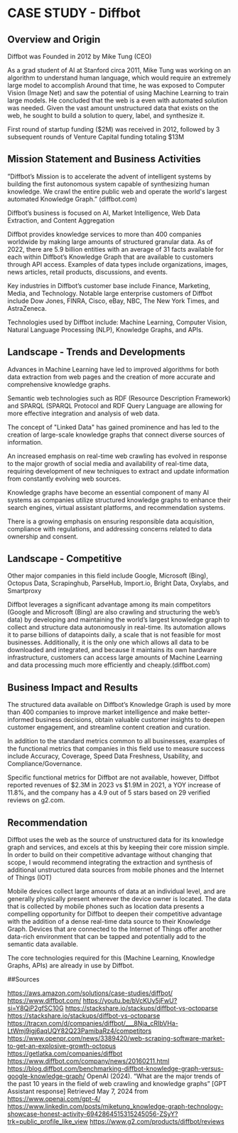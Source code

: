 # CASE STUDY - Diffbot

## Overview and Origin

Diffbot was Founded in 2012 by Mike Tung (CEO)

As a grad student of AI at Stanford circa 2011, Mike Tung was working on an algorithm to understand human language, which would require an extremely large model to accomplish Around that time, he was exposed to Computer Vision (Image Net) and saw the potential of using Machine Learning to train large models. He concluded that the web is a even with  automated solution was needed. Given the vast amount unstructured data that exists on the web, he sought to build a solution to query, label, and synthesize it. 

First round of startup funding ($2M) was received in 2012, followed by 3 subsequent rounds of Venture Capital funding totaling  $13M   

## Mission Statement and Business Activities

”Diffbot’s Mission is to accelerate the advent of intelligent systems by building the first autonomous system capable of synthesizing human knowledge. We crawl the entire public web and operate the world's largest automated Knowledge Graph.” (diffbot.com)

Diffbot’s business is focused on AI, Market Intelligence, Web Data Extraction, and Content Aggregation

Diffbot provides knowledge services to more than 400 companies worldwide by making large amounts of structured granular data. As of 2022, there are 5.9 billion entities with an average of 31 facts available for each within Diffbot’s Knowledge Graph that are available to customers through API access. Examples of data types include organizations, images, news articles, retail products, discussions, and events. 

Key industries in Diffbot’s customer base include Finance, Marketing, Media, and Technology. Notable large enterprise customers of Diffbot include Dow Jones, FINRA, Cisco, eBay, NBC, The New York Times, and AstraZeneca.   

Technologies used by Diffbot include: Machine Learning, Computer Vision, Natural Language Processing (NLP),  Knowledge Graphs, and APIs.

## Landscape - Trends and Developments

Advances in Machine Learning have led to improved algorithms for both data extraction from web pages and the creation of more accurate and comprehensive knowledge graphs.

Semantic web technologies such as RDF (Resource Description Framework) and SPARQL (SPARQL Protocol and RDF Query Language are allowing for more effective integration and analysis of web data.

The concept of "Linked Data" has gained prominence and has led to the creation of large-scale knowledge graphs that connect diverse sources of information.

An increased emphasis on real-time web crawling has evolved in response to the major growth of social media and availability of real-time data, requiring development of new techniques to extract and update information from constantly evolving web sources. 

Knowledge graphs have become an essential component of many AI systems as companies utilize structured knowledge graphs to enhance their search engines, virtual assistant platforms, and recommendation systems.

There is a growing emphasis on ensuring responsible data acquisition, compliance with regulations, and addressing concerns related to data ownership and consent.

## Landscape - Competitive

Other major companies in this field include Google, Microsoft (Bing), Octopus Data, Scrapinghub, ParseHub, Import.io, Bright Data, Oxylabs, and Smartproxy 

Diffbot leverages a significant advantage among its main competitors (Google and Microsoft (Bing) are also crawling and structuring the web’s data) by developing and maintaining the world’s largest knowledge graph to collect and structure data autonomously in real-time. Its automation allows it to parse billions of datapoints daily, a scale that is not feasible for most businesses. Additionally, it is the only one which allows all data to be downloaded and integrated, and because it maintains its own hardware infrastructure, customers can access large amounts of Machine Learning and data processing much more efficiently and cheaply.(diffbot.com)

## Business Impact and Results

The structured data available on Diffbot’s Knowledge Graph is used by more than 400 companies to improve market intelligence and make better-informed business decisions, obtain valuable customer insights to deepen customer engagement, and streamline content creation and curation.

In addition to the standard metrics common to all businesses, examples of the functional metrics that companies in this field use to measure success include Accuracy, Coverage, Speed Data Freshness, Usability, and Compliance/Governance.  

Specific functional metrics for Diffbot are not available, however, Diffbot reported revenues of $2.3M in 2023 vs $1.9M in 2021, a YOY increase of 11.8%, and the company has a 4.9 out of 5 stars based on 29 verified reviews on g2.com.

## Recommendation

Diffbot uses the web as the source of unstructured data for its knowledge graph and services, and excels at this by keeping their core mission simple. In order to build on their competitive advantage without changing that scope, I would recommend integrating the extraction and synthesis of additional unstructured data sources from mobile phones and the Internet of Things (IOT)

Mobile devices collect large amounts of data at an individual level, and are generally physically present wherever the device owner is located. The data that is collected by mobile phones such as location data presents a compelling opportunity for Diffbot to deepen their competitive advantage with the addition of a dense real-time data source to their Knowledge Graph. Devices that are connected to the Internet of Things offer another data-rich environment that can be tapped and potentially add to the semantic data available. 

The core technologies required for this (Machine Learning, Knowledge Graphs, APIs) are already in use by Diffbot. 

##Sources

https://aws.amazon.com/solutions/case-studies/diffbot/
https://www.diffbot.com/
https://youtu.be/bVcKUy5jFwU?si=Y8QiP2gfSC10G
https://stackshare.io/stackups/diffbot-vs-octoparse
https://stackshare.io/stackups/diffbot-vs-octoparse
https://tracxn.com/d/companies/diffbot/___8Nja_cRIbVHa-LtWmj9igj6aqUQY82Q23PamibaRz4/competitors
https://www.openpr.com/news/3389420/web-scraping-software-market-to-get-an-explosive-growth-octopus
https://getlatka.com/companies/diffbot
https://www.diffbot.com/company/news/20160211.html
https://blog.diffbot.com/benchmarking-diffbot-knowledge-graph-versus-google-knowledge-graph/
OpenAI (2024). “What are the major trends of the past 10 years in the field of web crawling and knowledge graphs” [GPT Assistant response] Retrieved May 7, 2024 from  https://www.openai.com/gpt-4/ 
https://www.linkedin.com/posts/miketung_knowledge-graph-technology-showcase-honest-activity-6942864515315245056-ZSyY?trk=public_profile_like_view
https://www.g2.com/products/diffbot/reviews
